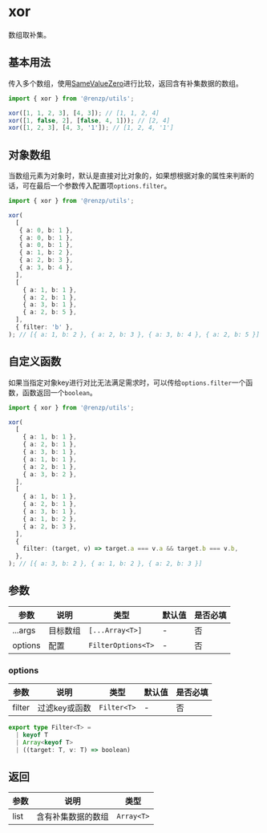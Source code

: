 # xor

数组取补集。

## 基本用法

传入多个数组，使用[SameValueZero](https://262.ecma-international.org/6.0/#sec-samevaluezero)进行比较，返回含有补集数据的数组。

```ts
import { xor } from '@renzp/utils';

xor([1, 1, 2, 3], [4, 3]); // [1, 1, 2, 4]
xor([1, false, 2], [false, 4, 1])); // [2, 4]
xor([1, 2, 3], [4, 3, '1']); // [1, 2, 4, '1']
```

## 对象数组

当数组元素为对象时，默认是直接对比对象的，如果想根据对象的属性来判断的话，可在最后一个参数传入配置项`options.filter`。

```ts
import { xor } from '@renzp/utils';

xor(
  [
   { a: 0, b: 1 },
   { a: 0, b: 1 },
   { a: 0, b: 1 },
   { a: 1, b: 2 },
   { a: 2, b: 3 },
   { a: 3, b: 4 },
  ],
  [
    { a: 1, b: 1 },
    { a: 2, b: 1 },
    { a: 3, b: 1 },
    { a: 2, b: 5 },
  ],
  { filter: 'b' },
); // [{ a: 1, b: 2 }, { a: 2, b: 3 }, { a: 3, b: 4 }, { a: 2, b: 5 }]
```

## 自定义函数

如果当指定对象key进行对比无法满足需求时，可以传给`options.filter`一个函数，函数返回一个`boolean`。

```ts
import { xor } from '@renzp/utils';

xor(
  [
    { a: 1, b: 1 },
    { a: 2, b: 1 },
    { a: 3, b: 1 },
    { a: 1, b: 1 },
    { a: 2, b: 1 },
    { a: 3, b: 2 },
  ],
  [
    { a: 1, b: 1 },
    { a: 2, b: 1 },
    { a: 3, b: 1 },
    { a: 1, b: 2 },
    { a: 2, b: 3 },
  ],
  {
    filter: (target, v) => target.a === v.a && target.b === v.b,
  },
); // [{ a: 3, b: 2 }, { a: 1, b: 2 }, { a: 2, b: 3 }]
```

## 参数

| 参数    | 说明     | 类型               | 默认值 | 是否必填 |
| ------- | -------- | ------------------ | ------ | -------- |
| ...args | 目标数组 | `[...Array<T>]`    | -      | 否       |
| options | 配置     | `FilterOptions<T>` | -      | 否       |

### options

| 参数   | 说明          | 类型        | 默认值 | 是否必填 |
| ------ | ------------- | ----------- | ------ | -------- |
| filter | 过滤key或函数 | `Filter<T>` | -      | 否       |

```ts
export type Filter<T> =
  | keyof T
  | Array<keyof T>
  | ((target: T, v: T) => boolean)
```

## 返回

| 参数 | 说明               | 类型       |
| ---- | ------------------ | ---------- |
| list | 含有补集数据的数组 | `Array<T>` |
